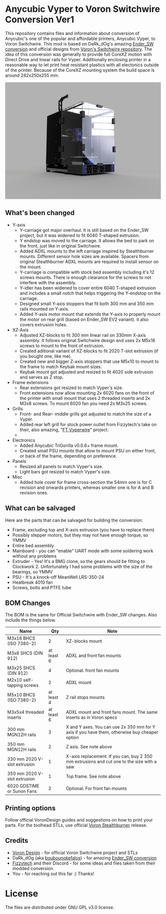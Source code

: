 # Anycubic Vyper to Voron Switchwire Conversion Ver1

This repository contains files and information about conversion of Anycubic's one of the popular and affordable printers, Anycubic Vyper, to Voron Switchwire.
This mod is based on DaRk_dOg's amazing [Ender_SW conversion](https://github.com/boubounokefalos/Ender_SW) and official designs from [Voron's Switchwire repository](https://github.com/VoronDesign/Voron-Switchwire/). The idea of this conversion was generally to provide full CoreXZ motion with Direct Drive and linear rails for Vyper. Additionally enclosing printer in a reasonable way to let print heat resistant plastics with all electonics outside of the printer. Because of the CoreXZ mounting system the build space is around 242x250x255 mm.

![1](Images/1.png)

## What's been changed

* Y-axis
    * Y-carriage got major overhaul. It is still based on the Ender_SW project, but it was widened to fit 6040 T-shaped extrusion.
    * Y endstop was moved to the carriage. It allows the bed to park on the front, just like in original Switchwire.
    * Added ADXL mounts to the left carriage inspired by Stealthburner mounts. Different sensor hole sizes are available. Spacers from original Stealthburner ADXL mounts are required to install sensor on the mount.
    * Y-carriage is compatible with stock bed assembly including it's 12 screws mounts. There is enough clearance for the screws to not interfere with the assembly.
    * Y-idler has been widened to cover entire 6040 T-shaped extrusion and includes a small notch that helps triggering the Y-endstop on the carriage.
    * Designed small Y-axis stoppers that fit both 300 mm and 350 mm rails mounted on Y-axis.
    * Added Y-axis motor mount that extends the Y-axis to properly mount the motor on rear grill (based on Ender_SW EV2 variant). it also covers extrusion holes.
* XZ-Axis
    * Adjusted XZ-blocks to fit 300 mm linear rail on 330mm X-axis assembly. It follows original Switchwire design and uses 2x M5x16 screws to mount to the front of extrusion.
    * Created aditional variant of XZ-blocks to fit 2020 T-slot extrusion (if you bought one, like me).
    * Created new and bigger Z-axis stoppers that use M5x10 to mount to the frame to match Keybak mount sizes.
    * Keybak mount got adjusted and resized to fit 4020 side extrusion and serves as Z stop.
* Frame extensions
    * Rear extensions got resized to match Vyper's size.
    * Front extensions now allow mounting 2x 6020 fans on the front of the printer with small mount that uses 2 threaded inserts and 2x M3x8 screws. To mount 6020 fan you need 2x M3x25 screws.
* Grills
    * Front- and Rear- middle grills got adjusted to match the size of a Vyper.
    * Added rear left grill for stock power outlet from Fizzytech's take on their, also amazing, "[FT Vyperwire](https://github.com/fizzystech/vyperwire)" project.
    * 
* Electronics
    * Added Anycubic TriGorilla v0.0.6+ frame mount.
    * Created small PSU mounts that allow to mount PSU on either front, or back of the frame, depending on preference.
* Panels
    * Resized all panels to match Vyper's size.
    * Light bars got resized to match Vyper's size.
* Misc
    * Added hole cover for frame cross-section the 54mm one is for C revision and onwards printers, whereas smaller one is for A and B revision ones.

## What can be salvaged

Here are the parts that can be salvaged for building the conversion:
* Frame, excluding top and X-axis extrusion (you have to replace them)
* Possibly stepper motors, but they may not have enough torque, so YMMV
* Entire bed assembly
* Mainboard - you can "enable" UART mode with some soldering work without any problems
* Extruder - Yes! It's a BMG clone, so the gears should be fitting to Clockwork 2. Unfortunately I had some problems with the size of the bearings, so YMMV
* PSU - It's a knock-off MeanWell LRS-350-24
* Heatbreak 4010 fan
* Screws, bolts and PTFE tube

## BOM Changes

The BOM is the same for Official Switchwire with Ender_SW changes. Also include the things below.

|Name|Qty|Note|
|---|---|---|
|M3x16 BHCS (ISO 7380-2)|2|XZ-blocks mount|
|M3x8 SHCS (DIN 912)|at least 6|ADXL and front fan mounts|
|M3x25 SHCS (DIN 912)|4|Optional. front fan mounts|
|M2x10 self-tapping screws|2|ADXL mount|
|M5x10 BHCS (ISO 7380-2)|at least 4|Z rail stops mounts|
|M3x5x4 threaded inserts|at least 6|ADXL mount and front fans mount. The same inserts as in Voron specs|
|300 mm MGN12H rails|3|X and Y axes. You can use 2x 350 mm for Y axis if you have them, otherwise buy cheaper option|
|350 mm MGN12H rails|2|Z axis. See note above|
|330 mm 2020 V-slot extrusion|1| X-axis replacement. If you can, buy 2 350 mm extrusions and cut one to the size with a saw|
|350 mm 2020 V-slot extrusion|1| Top frame. See note above|
|6020 GDSTIME or Sunon Fans|2|Optional. For front fan mounts|

## Printing options

Follow official VoronDesign guides and suggestions on how to print your parts. For the toolhead STLs, use official [Voron Stealthburner]() release. 

## Credits
* [Voron Design](https://vorondesign.com/) - for official Voron Switchwire project and STLs
* DaRk_dOg (aka [boubounokefalos](https://github.com/boubounokefalos)) - for amazing [Ender_SW conversion](https://github.com/boubounokefalos/Ender_SW)
* [Fizzytech](https://github.com/fizzystech) and their Discord - for some ideas and files taken from their modded conversion
* You - for reaching out this far :) Thanks!

# License

The files are distributed under GNU GPL v3.0 license.
